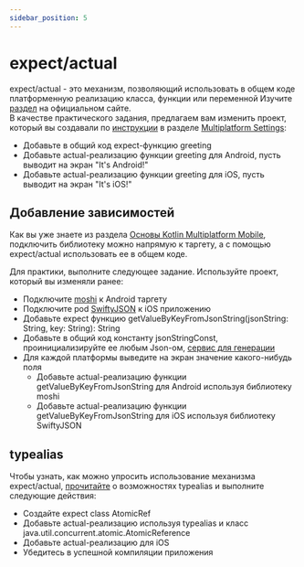 ```yaml
---
sidebar_position: 5
---
```


# expect/actual

expect/actual - это механизм, позволяющий использовать в общем коде платформенную реализацию класса, функции или переменной
Изучите [раздел](https://kotlinlang.org/docs/mpp-connect-to-apis.html) на официальном сайте.  
В качестве практического задания, предлагаем вам изменить проект, который вы создавали по [инструкции](https://kotlinlang.org/docs/kmm-create-first-app.html) в разделе [Multiplatform Settings](multiplatform-settings):
- Добавьте в общий код expect-функцию greeting
- Добавьте actual-реализацию функции greeting для Android, пусть выводит на экран "It's Android!"
- Добавьте actual-реализацию функции greeting для iOS, пусть выводит на экран "It's iOS!"

## Добавление зависимостей

Как вы уже знаете из раздела [Основы Kotlin Multiplatform Mobile](kmm), подключить библиотеку можно напрямую к таргету, а с помощью expect/actual использовать ее в общем коде.

Для практики, выполните следующее задание. Используйте проект, который вы изменяли ранее:
- Подключите [moshi](https://github.com/square/moshi) к Android таргету
- Подключите pod [SwiftyJSON](https://github.com/SwiftyJSON/SwiftyJSON) к iOS приложению
- Добавьте expect функцию getValueByKeyFromJsonString(jsonString: String, key: String): String
- Добавьте в общий код константу jsonStringConst, проинициализируйте ее любым Json-ом, [сервис для генерации](https://json-generator.com/)
- Для каждой платформы выведите на экран значение какого-нибудь поля
    - Добавьте actual-реализацию функции getValueByKeyFromJsonString для Android используя библиотеку moshi
    - Добавьте actual-реализацию функции getValueByKeyFromJsonString для iOS используя библиотеку SwiftyJSON
    
## typealias 

Чтобы узнать, как можно упросить использование механизма expect/actual, [прочитайте](https://kotlinlang.org/docs/mpp-connect-to-apis.html#rules-for-expected-and-actual-declarations) о возможностях typealias и выполните следующие действия: 

- Создайте expect class AtomicRef
- Добавьте actual-реализацию используя typealias и класс java.util.concurrent.atomic.AtomicReference
- Добавьте actual-реализацию для iOS
- Убедитесь в успешной компиляции приложения
